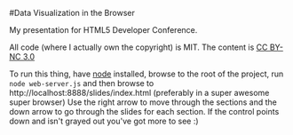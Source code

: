 #Data Visualization in the Browser

My presentation for HTML5 Developer Conference.

All code (where I actually own the copyright) is MIT. The content is [CC BY-NC 3.0](http://creativecommons.org/licenses/by-nc/3.0/)

To run this thing, have [node](http://nodejs.org) installed, browse to the root of the project, run `node web-server.js` and then browse to http://localhost:8888/slides/index.html (preferably in a super awesome super browser) Use the right arrow to move through the sections and the down arrow to go through the slides for each section. If the control points down and isn't grayed out you've got more to see :)